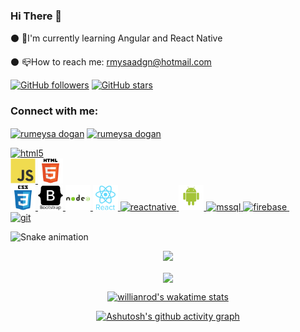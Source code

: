 ### Hi There 👋

⚫ 🌸I'm currently learning Angular and React Native

⚫ 📪How to reach me: rmysaadgn@hotmail.com



[![GitHub followers](https://img.shields.io/github/followers/rumeysadogan?style=flat&logo=github)](https://github.com/rumeysadogan?tab=followers)
[![GitHub stars](https://img.shields.io/github/stars/rumeysadogan?style=flat&logo=github&)](https://github.com/rumeysadogan?tab=repositories)
<!--- [![Github visitors](https://visitor-badge.glitch.me/badge?page_id=kalayciburak.visitor-badge)](https://gitHub.com/kalayciburak) -->

<h3 align="left">Connect with me:</h3>
<p align="left">
<a href=" www.linkedin.com/in/rümeysa-dogan" target="blank"><img align="center" src="https://raw.githubusercontent.com/rahuldkjain/github-profile-readme-generator/master/src/images/icons/Social/linked-in-alt.svg" alt="rumeysa dogan" height="30" width="40" /></a>
<a href="https://medium.com/@rumeyysadgn" target="blank"><img align="center" src="https://cdns.iconmonstr.com/wp-content/releases/preview/2018/240/iconmonstr-medium-1.png" alt="rumeysa dogan" height="30" width="33" /></a>
</p>

  <a href="https://angular.io/" target="_blank" rel="noreferrer"> <img src="https://angular.io/assets/images/logos/angularjs/AngularJS-Shield.svg" alt="html5" width="40" height="40"/> </a>  
   <a href="https://developer.mozilla.org/en-US/docs/Web/JavaScript" target="_blank" rel="noreferrer"> <img src="https://raw.githubusercontent.com/devicons/devicon/master/icons/javascript/javascript-original.svg" alt="javascript" width="40" height="40"/> </a> 
  <a href="https://www.w3.org/html/" target="_blank" rel="noreferrer"> <img src="https://raw.githubusercontent.com/devicons/devicon/master/icons/html5/html5-original-wordmark.svg" alt="html5" width="40" height="40"/> </a>  
  <a href="https://www.w3schools.com/css/" target="_blank" rel="noreferrer"> <img src="https://raw.githubusercontent.com/devicons/devicon/master/icons/css3/css3-original-wordmark.svg" alt="css3" width="40" height="40"/> </a> 
  <a href="https://getbootstrap.com" target="_blank" rel="noreferrer"> <img src="https://raw.githubusercontent.com/devicons/devicon/master/icons/bootstrap/bootstrap-plain-wordmark.svg" alt="bootstrap" width="40" height="40"/> </a> 
<a href="https://nodejs.org" target="_blank" rel="noreferrer"> <img src="https://raw.githubusercontent.com/devicons/devicon/master/icons/nodejs/nodejs-original-wordmark.svg" alt="nodejs" width="40" height="40"/> </a> <a href="https://reactjs.org/" target="_blank" rel="noreferrer"> <img src="https://raw.githubusercontent.com/devicons/devicon/master/icons/react/react-original-wordmark.svg" alt="react" width="40" height="40"/> </a> <a href="https://reactnative.dev/" target="_blank" rel="noreferrer"> <img src="https://reactnative.dev/img/header_logo.svg" alt="reactnative" width="40" height="40"/> </a>  <a href="https://developer.android.com" target="_blank" rel="noreferrer"> <img src="https://raw.githubusercontent.com/devicons/devicon/master/icons/android/android-original-wordmark.svg" alt="android" width="40" height="40"/> </a>
  <a href="https://www.microsoft.com/en-us/sql-server" target="_blank" rel="noreferrer"> <img src="https://www.svgrepo.com/show/303229/microsoft-sql-server-logo.svg" alt="mssql" width="40" height="40"/> </a> <a href="https://firebase.google.com/" target="_blank" rel="noreferrer"> <img src="https://www.vectorlogo.zone/logos/firebase/firebase-icon.svg" alt="firebase" width="40" height="40"/> </a>&nbsp;&nbsp;&nbsp;&nbsp;&nbsp;&nbsp; <a href="https://git-scm.com/" target="_blank" rel="noreferrer"> <img src="https://www.vectorlogo.zone/logos/git-scm/git-scm-icon.svg" alt="git" width="40" height="40"/> </a>  </p>
  
  
  ![Snake animation](https://github.com/gabrielpondaco/gabrielpondaco/blob/output/github-contribution-grid-snake.svg)
 

 
 
 
 
 
 
 <div align="center">

<p align="center">
  <p>
    <a href="https://github.com/rumeysadogan" target="_blank">
    <img src="https://github-readme-stats.vercel.app/api?username=kalayciburak&count_private=true&show_icons=true&theme=nord">
      </a>
</p>
  <p>
  <a href="https://github.com/kalayciburak" target="_blank">
  <img align="center" src="https://github-readme-streak-stats.herokuapp.com?user=kalayciburak&theme=nord&date_format=j%20M%5B%20Y%5D" />
  </a>
  </p>

[![willianrod's wakatime stats](https://github-readme-stats.vercel.app/api/wakatime?username=torukobyte&theme=nord&v=2&layout=compact&langs_count=10&hide=Markdown,Config,xml,yaml,json,Cocoa,Solution+file,Csproj,textmate,Gitignore+file,Other,Text,cshtml,Groovy,IL,AUTO_DETECTED,csharp,Jsonc,Publish+Profile+file)](https://github.com/kalayciburak)


  <!-- <p>
  <a href="https://github.com/kalayciburak?tab=repositories" target="_blank">
  <img src="https://github-readme-stats.vercel.app/api/top-langs/?username=kalayciburak&layout=compact&show_icons=true&theme=nord">
  </a>
  </p> -->

[![Ashutosh's github activity graph](https://github-readme-activity-graph.cyclic.app/graph?username=kalayciburak&theme=nord)](https://github.com/kalayciburak)
</div>

